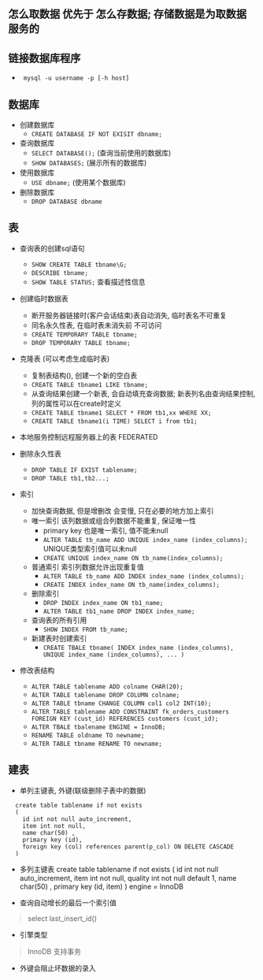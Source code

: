 ## 怎么取数据 优先于 怎么存数据; 存储数据是为取数据服务的 

## 链接数据库程序
* ` mysql -u username -p [-h host]`  

## 数据库
* 创建数据库
    * ` CREATE DATABASE IF NOT EXISIT dbname; `
* 查询数据库
    * ` SELECT DATABASE(); ` (查询当前使用的数据库)
    * ` SHOW DATABASES; ` (展示所有的数据库)
* 使用数据库
    * ` USE dbname; ` (使用某个数据库)
* 删除数据库
  * ` DROP DATABASE dbname `


## 表
* 查询表的创建sql语句
  * `SHOW CREATE TABLE tbname\G; `
  * `DESCRIBE tbname;`
  * `SHOW TABLE STATUS;` 查看描述性信息

* 创建临时数据表
  * 断开服务器链接时(客户会话结束)表自动消失, 临时表名不可重复
  * 同名永久性表, 在临时表未消失前 不可访问
  * ` CREATE TEMPORARY TABLE tbname; `
  * ` DROP TEMPORARY TABLE tbname; `
* 克隆表 (可以考虑生成临时表)
  * 复制表结构(), 创建一个新的空白表
  * ` CREATE TABLE tbname1 LIKE tbname; `
  * 从查询结果创建一个新表, 会自动填充查询数据; 新表列名由查询结果控制, 列的属性可以在create时定义
  * ` CREATE TABLE tbname1 SELECT * FROM tb1,xx WHERE XX; `
  * ` CREATE TABLE tbname1(i TIME) SELECT i from tb1; `
* 本地服务控制远程服务器上的表 FEDERATED
* 删除永久性表
  * `DROP TABLE IF EXIST tablename;`
  * `DROP TABLE tb1,tb2...; `
* 索引 
  * 加快查询数据, 但是增删改 会变慢, 只在必要的地方加上索引
  * 唯一索引 该列数据或组合列数据不能重复, 保证唯一性
    * primary key 也是唯一索引, 值不能未null
    * ` ALTER TABLE tb_name ADD UNIQUE index_name (index_columns); ` UNIQUE类型索引值可以未null
    * ` CREATE UNIQUE index_name ON tb_name(index_columns); `
  * 普通索引 索引列数据允许出现重复值
    * ` ALTER TABLE tb_name ADD INDEX index_name (index_columns); `
    * ` CREATE INDEX index_name ON tb_name(index_columns); `
  * 删除索引
    * ` DROP INDEX index_name ON tb1_name; `
    * ` ALTER TABLE tb1_name DROP INDEX index_name; `
  * 查询表的所有引用
    * ` SHOW INDEX FROM tb_name; `
  * 新建表时创建索引
    * `
        CREATE TBALE tbname(
          INDEX index_name (index_columns),
          UNIQUE index_name (index_columns),
          ...
        )
      `
* 修改表结构
  * `ALTER TABLE tablename ADD colname CHAR(20);`
  * `ALTER TABLE tablename DROP COLUMN colname;`
  * `ALTER TABLE tbname CHANGE COLUMN col1 col2 INT(10);`
  * `ALTER TABLE tablename ADD CONSTRAINT fk_orders_customers FOREIGN KEY (cust_id) REFERENCES customers (cust_id);`
  * `ALTER TBALE tbalename ENGINE = InnoDB;`
  * `RENAME TABLE oldname TO newname;`
  * `ALTER TABLE tbname RENAME TO newname;`

## 建表 
  * 单列主键表, 外键(联级删除子表中的数据)
  ```
    create table tablename if not exists
    (
      id int not null auto_increment,
      item int not null,
      name char(50) ,
      primary key (id),
      foreign key (col) references parent(p_col) ON DELETE CASCADE
    )   
  ```

* 多列主键表
create table tablename if not exists
(
    id int not null auto_increment,
    item int not null,
    quality int not null default 1,
    name char(50) ,
    primary key (id, item)
) engine = InnoDB

* 查询自动增长的最后一个索引值
> select last_insert_id()

* 引擎类型 
> InnoDB 支持事务

* 外键会阻止坏数据的录入